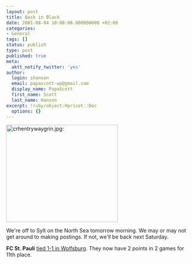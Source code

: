```yaml
---
layout: post
title: Back in Black
date: 2001-08-04 10:08:08.000000000 +02:00
categories:
- General
tags: []
status: publish
type: post
published: true
meta:
  aktt_notify_twitter: 'yes'
author:
  login: shanson
  email: papascott-wp@gmail.com
  display_name: PapaScott
  first_name: Scott
  last_name: Hanson
excerpt: !ruby/object:Hpricot::Doc
  options: {}
---
```

<p><img src="https://www.papascott.de/wordpress/wp-content/uploads/2001/08/crhentrywaygrin.jpg" height="262" width="300" border="0" alt="crhentrywaygrin.jpg: " /></p>
<p>We're off to Sylt on the North Sea tomorrow morning. We may or may not get around to making postings. If not, we'll be back next Saturday.</p>
<p><b>FC St. Pauli</b> <a href="http://www.bundesliga.de/en/bundesliga/2001/02/01720/nachbericht.shtml?">tied 1-1 in Wolfsburg</a>. They now have 2 points in 2 games for 11th place.</p>
